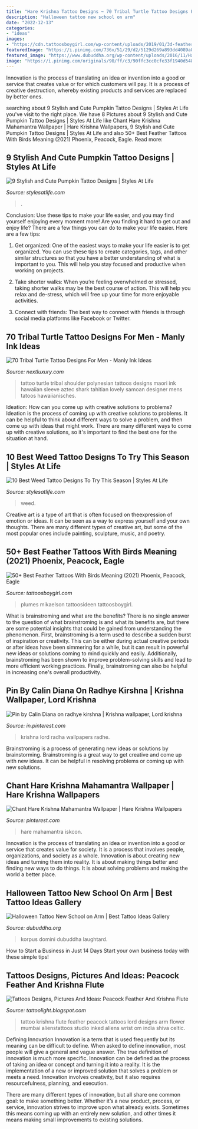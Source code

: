```yaml
---
title: "Hare Krishna Tattoo Designs ~ 70 Tribal Turtle Tattoo Designs For Men"
description: "Halloween tattoo new school on arm"
date: "2022-12-13"
categories:
- "ideas"
images:
- "https://cdn.tattoosboygirl.com/wp-content/uploads/2019/01/3d-feather-tattoos.jpg"
featuredImage: "https://i.pinimg.com/736x/51/29/d2/5129d269a893dd4089a81b1daa2bbaaf--krishna-wallpaper-gaura.jpg"
featured_image: "https://www.dubuddha.org/wp-content/uploads/2016/11/Halloween-Tattoo-New-School-on-Arm-by-Korpus-Domini-Tattoo-728x728.jpg"
image: "https://i.pinimg.com/originals/90/ff/c3/90ffc3cc0cfe33f1940d548a6c7602d1.jpg"
---
```



Innovation is the process of translating an idea or invention into a good or service that creates value or for which customers will pay. It is a process of creative destruction, whereby existing products and services are replaced by better ones.

	

		
searching about 9 Stylish and Cute Pumpkin Tattoo Designs | Styles At Life you've visit to the right place. We have 8 Pictures about 9 Stylish and Cute Pumpkin Tattoo Designs | Styles At Life like Chant Hare Krishna Mahamantra Wallpaper | Hare Krishna Wallpapers, 9 Stylish and Cute Pumpkin Tattoo Designs | Styles At Life and also 50+ Best Feather Tattoos With Birds Meaning (2021) Phoenix, Peacock, Eagle. Read more:
		
    
## 9 Stylish And Cute Pumpkin Tattoo Designs | Styles At Life

<img loading=lazy src="https://stylesatlife.com/wp-content/uploads/2019/12/Stylish-Cute-Pumpkin-Tattoo-Designs-and-Ideas.jpg" onerror="this.onerror=null;this.src='https://tse1.mm.bing.net/th?id=OIP.1vwdnfa1Yy59CJzMukHjwgHaFj&amp;pid=15.1';" alt="9 Stylish and Cute Pumpkin Tattoo Designs | Styles At Life">

_Source: stylesatlife.com_

>. 

	

Conclusion: Use these tips to make your life easier, and you may find yourself enjoying every moment more!
Are you finding it hard to get out and enjoy life? There are a few things you can do to make your life easier. Here are a few tips: 
1. Get organized: One of the easiest ways to make your life easier is to get organized. You can use these tips to create categories, tags, and other similar structures so that you have a better understanding of what is important to you. This will help you stay focused and productive when working on projects. 

2. Take shorter walks: When you’re feeling overwhelmed or stressed, taking shorter walks may be the best course of action. This will help you relax and de-stress, which will free up your time for more enjoyable activities. 

3. Connect with friends: The best way to connect with friends is through social media platforms like Facebook or Twitter.

    
## 70 Tribal Turtle Tattoo Designs For Men - Manly Ink Ideas

<img loading=lazy src="http://nextluxury.com/wp-content/uploads/hawaiian-guys-black-ink-quarter-sleeve-tribal-turtle-tattoo-ideas.jpg" onerror="this.onerror=null;this.src='https://tse3.mm.bing.net/th?id=OIP.brBvVNVUhV13Gr2SGiWV2wHaHV&amp;pid=15.1';" alt="70 Tribal Turtle Tattoo Designs For Men - Manly Ink Ideas">

_Source: nextluxury.com_

>tattoo turtle tribal shoulder polynesian tattoos designs maori ink hawaiian sleeve aztec shark tahitian lovely samoan designer mens tatoos hawaiianisches. 

	

Ideation: How can you come up with creative solutions to problems?
Ideation is the process of coming up with creative solutions to problems. It can be helpful to think about different ways to solve a problem, and then come up with ideas that might work. There are many different ways to come up with creative solutions, so it's important to find the best one for the situation at hand.

    
## 10 Best Weed Tattoo Designs To Try This Season | Styles At Life

<img loading=lazy src="https://stylesatlife.com/wp-content/uploads/2018/05/Best-Weed-Tattoo-Designs-To-Try-This-Season.jpg" onerror="this.onerror=null;this.src='https://tse3.mm.bing.net/th?id=OIP.f1oybtVZcrLY1AUrP95EEQHaFj&amp;pid=15.1';" alt="10 Best Weed Tattoo Designs To Try This Season | Styles At Life">

_Source: stylesatlife.com_

>weed. 

	

Creative art is a type of art that is often focused on theexpression of emotion or ideas. It can be seen as a way to express yourself and your own thoughts. There are many different types of creative art, but some of the most popular ones include painting, sculpture, music, and poetry.

    
## 50+ Best Feather Tattoos With Birds Meaning (2021) Phoenix, Peacock, Eagle

<img loading=lazy src="https://cdn.tattoosboygirl.com/wp-content/uploads/2019/01/3d-feather-tattoos.jpg" onerror="this.onerror=null;this.src='https://tse2.mm.bing.net/th?id=OIP.UJKZmyrIyckAmdhza6KDOgAAAA&amp;pid=15.1';" alt="50+ Best Feather Tattoos With Birds Meaning (2021) Phoenix, Peacock, Eagle">

_Source: tattoosboygirl.com_

>plumes mikaelson tattoosideen tattoosboygirl. 

	

What is brainstroming and what are the benefits?
There is no single answer to the question of what brainstroming is and what its benefits are, but there are some potential insights that could be gained from understanding the phenomenon. First, brainstroming is a term used to describe a sudden burst of inspiration or creativity. This can be either during actual creative periods or after ideas have been simmering for a while, but it can result in powerful new ideas or solutions coming to mind quickly and easily. Additionally, brainstroming has been shown to improve problem-solving skills and lead to more efficient working practices. Finally, brainstroming can also be helpful in increasing one's overall productivity.

    
## Pin By Calin Diana On Radhye Kirshna | Krishna Wallpaper, Lord Krishna

<img loading=lazy src="https://i.pinimg.com/originals/90/ff/c3/90ffc3cc0cfe33f1940d548a6c7602d1.jpg" onerror="this.onerror=null;this.src='https://tse3.mm.bing.net/th?id=OIP.u_uAtRmAH3I7MI0Sdj3wjgHaNK&amp;pid=15.1';" alt="Pin by Calin Diana on radhye kirshna | Krishna wallpaper, Lord krishna">

_Source: in.pinterest.com_

>krishna lord radha wallpapers radhe. 

	

Brainstroming is a process of generating new ideas or solutions by brainstorming. Brainstroming is a great way to get creative and come up with new ideas. It can be helpful in resolving problems or coming up with new solutions.

    
## Chant Hare Krishna Mahamantra Wallpaper | Hare Krishna Wallpapers

<img loading=lazy src="https://i.pinimg.com/736x/51/29/d2/5129d269a893dd4089a81b1daa2bbaaf--krishna-wallpaper-gaura.jpg" onerror="this.onerror=null;this.src='https://tse2.mm.bing.net/th?id=OIP.9ODBuEoz-9aEUwyUGaV9nwHaFj&amp;pid=15.1';" alt="Chant Hare Krishna Mahamantra Wallpaper | Hare Krishna Wallpapers">

_Source: pinterest.com_

>hare mahamantra iskcon. 

	

Innovation is the process of translating an idea or invention into a good or service that creates value for society. It is a process that involves people, organizations, and society as a whole. Innovation is about creating new ideas and turning them into reality. It is about making things better and finding new ways to do things. It is about solving problems and making the world a better place.

    
## Halloween Tattoo New School On Arm | Best Tattoo Ideas Gallery

<img loading=lazy src="https://www.dubuddha.org/wp-content/uploads/2016/11/Halloween-Tattoo-New-School-on-Arm-by-Korpus-Domini-Tattoo-728x728.jpg" onerror="this.onerror=null;this.src='https://tse2.mm.bing.net/th?id=OIP.kmcdl0HNhSZQQftAKpcRDAHaHa&amp;pid=15.1';" alt="Halloween Tattoo New School on Arm | Best Tattoo Ideas Gallery">

_Source: dubuddha.org_

>korpus domini dubuddha laughtard. 

	

How to Start a Business in Just 14 Days
Start your own business today with these simple tips!

    
## Tattoos Designs, Pictures And Ideas: Peacock Feather And Krishna Flute

<img loading=lazy src="http://4.bp.blogspot.com/-8-vrlNUnW88/UjkbJuHZUhI/AAAAAAAAAYw/Yw8PYatRqao/s1600/Peacock+Feather+And+Krishna+Flute+Tattoo+On+Arm.jpg" onerror="this.onerror=null;this.src='https://tse3.mm.bing.net/th?id=OIP.0OLxATQH9zcyFzj-KDrl3AHaEp&amp;pid=15.1';" alt="Tattoos Designs, Pictures And Ideas: Peacock Feather And Krishna Flute">

_Source: tattoolight.blogspot.com_

>tattoo krishna flute feather peacock tattoos lord designs arm flower mumbai alienstattoos studio inked aliens wrist om india shiva celtic. 

	

Defining Innovation
Innovation is a term that is used frequently but its meaning can be difficult to define. When asked to define innovation, most people will give a general and vague answer. The true definition of innovation is much more specific.
Innovation can be defined as the process of taking an idea or concept and turning it into a reality. It is the implementation of a new or improved solution that solves a problem or meets a need. Innovation involves creativity, but it also requires resourcefulness, planning, and execution.

There are many different types of innovation, but all share one common goal: to make something better. Whether it’s a new product, process, or service, innovation strives to improve upon what already exists. Sometimes this means coming up with an entirely new solution, and other times it means making small improvements to existing solutions.

